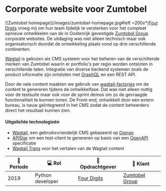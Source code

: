 # Corporate website voor Zumtobel

![Zumtobel homepage](/images/zumtobel-homepage.jpg#left =200x*)[Four Digits](https://www.fourdigits.nl/) vroeg mij om hun team tijdelijk te versterken voor het compleet opnieuw ontwikkelen van de in Oostenrijk gevestigde [Zumtobel Group](http://z.lighting) corporate websites. De uitdaging was niet alleen technisch maar ook organisatorisch doordat de ontwikkeling plaats vond op drie verschillende continenten.


[Wagtail](https://wagtail.io/) is gekozen als CMS systeem voor het beheren van de verschillende merken van Zumtobel waarin er portfolio's per regio worden ontsloten in verschillende talen. Integratie van diverse backend systemen zoals de product informatie zijn ontsloten met [GraphQL](https://graphql.org/) en een REST API.


Door de vele content maakten we gebruik van [wagtail-factories](https://github.com/mvantellingen/wagtail-factories) om de content te genereren tijdens de ontwikkelfase. Dat was niet alleen nuttig voor de testsuite maar ook voor de sprint demos om zo de gevraagde functionaliteit te kunnen tonen. De Front-end, ontwikkelt door een extern bureau, is nauw geïntegreerd in het CMS zodat de content beheerders direct het resultaat kunnen zien.


#### Uitgelichte technologieën
- [Wagtail](https://wagtail.io/), een gebruiksvriendelijk CMS gebaseerd op [Django](https://www.djangoproject.com/)
- [APIStar](https://github.com/encode/apistar) om een test-client te genereren op basis van een [OpenAPI](https://swagger.io/specification/) specificatie
- [Wagtail Trans](https://github.com/wagtail/wagtailtrans) voor het vertalen van de Wagtail content

| :calendar: Periode  | :computer: Rol | :office: Opdrachtgever                   | :man: Klant               |
| ------------------  | ---------------------- | ---------------------------------------- | ----------------------------------------|
| 2019                | Python developer       | [Four Digits](https://www.fourdigits.nl) | [Zumtobel Group](https://z.lighting)    |
